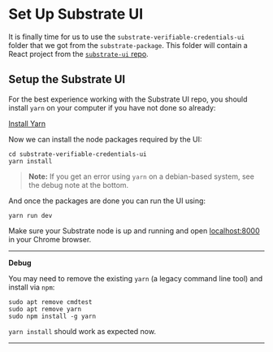 Set Up Substrate UI
===

It is finally time for us to use the `substrate-verifiable-credentials-ui` folder that we got from the `substrate-package`. This folder will contain a React project from the [`substrate-ui` repo](https://github.com/paritytech/substrate-ui/tree/substrate-node-template).

## Setup the Substrate UI

For the best experience working with the Substrate UI repo, you should install `yarn` on your computer if you have not done so already:

[Install Yarn](https://yarnpkg.com/lang/en/docs/install/)

Now we can install the node packages required by the UI:

```
cd substrate-verifiable-credentials-ui
yarn install
```

> **Note:** If you get an error using `yarn` on a debian-based system, see the debug note at the bottom.

And once the packages are done you can run the UI using:

```
yarn run dev
```

Make sure your Substrate node is up and running and open [localhost:8000](http://localhost:8000) in your Chrome browser.

----
**Debug**

You may need to remove the existing `yarn` (a legacy command line tool) and install via `npm`:
```
sudo apt remove cmdtest
sudo apt remove yarn
sudo npm install -g yarn
```
`yarn install` should work as expected now.

----

